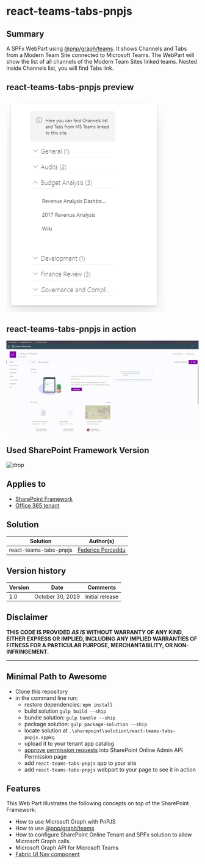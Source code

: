 # react-teams-tabs-pnpjs

## Summary

A SPFx WebPart using [@pnp/graph/teams](https://pnp.github.io/pnpjs/graph/docs/teams/). It shows Channels and Tabs from a Modern Team Site connected to Microsoft Teams. 
The WebPart will show the list of all channels of the Modern Team Sites linked teams. Nested inside Channels list, you will find Tabs link.

## react-teams-tabs-pnpjs preview
![WebPartInAction](./assets/react-teams-tabs-pnpjs-webpart.png)

## react-teams-tabs-pnpjs in action
![WebPartInAction](./assets/react-teams-tabs-pnpjs-webpart-animated.gif)


## Used SharePoint Framework Version

![drop](https://img.shields.io/badge/version-1.9.1-green.svg)

## Applies to

* [SharePoint Framework](https:/dev.office.com/sharepoint)
* [Office 365 tenant](https://dev.office.com/sharepoint/docs/spfx/set-up-your-development-environment)

## Solution

Solution|Author(s)
--------|---------
react-teams-tabs-pnpjs |  [Federico Porceddu](https://www.federicoporceddu.com)

## Version history

Version|Date|Comments
-------|----|--------
1.0|October 30, 2019|Initial release

## Disclaimer

**THIS CODE IS PROVIDED *AS IS* WITHOUT WARRANTY OF ANY KIND, EITHER EXPRESS OR IMPLIED, INCLUDING ANY IMPLIED WARRANTIES OF FITNESS FOR A PARTICULAR PURPOSE, MERCHANTABILITY, OR NON-INFRINGEMENT.**

---

## Minimal Path to Awesome

* Clone this repository
* in the command line run:
  * restore dependencies: `npm install`
  * build solution `gulp build --ship`
  * bundle solution: `gulp bundle --ship`
  * package solution: `gulp package-solution --ship`
  * locate solution at `.\sharepoint\solution\react-teams-tabs-pnpjs.sppkg` 
  * upload it to your tenant app catalog
  * [approve permission requests](https://docs.microsoft.com/en-us/sharepoint/dev/spfx/use-aadhttpclient#manage-permission-requests) into SharePoint Online Admin API Permission page
  * add `react-teams-tabs-pnpjs` app to your site
  * add `react-teams-tabs-pnpjs` webpart to your page to see it in action

## Features

This Web Part illustrates the following concepts on top of the SharePoint Framework:

* How to use Microsoft Graph with PnPJS
* How to use [@pnp/graph/teams](https://pnp.github.io/pnpjs/graph/docs/teams/)
* How to configure SharePoint Online Tenant and SPFx solution to allow Microsoft Graph calls.
* Microsoft Graph API for Microsoft Teams
* [Fabric UI Nav component](https://developer.microsoft.com/en-us/fabric#/controls/web/nav)


